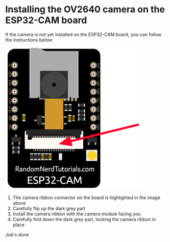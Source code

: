 # Installing the OV2640 camera on the ESP32-CAM board

If the camera is not yet installed on the ESP32-CAM board, you can follow the instructions below: 

![Camera connector](/wrkshpz/images/ESP32-CAM-connector.png)

1. The camera ribbon connector on the board is highlighted in the image above
1. Carefully flip up the dark grey part
1. Install the camera ribbon with the camera module facing you
1. Carefully fold down the dark grey part, locking the camera ribbon in place

Job's done